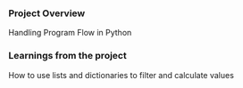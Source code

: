 ### Project Overview

 Handling Program Flow in Python


### Learnings from the project

 How to use lists and dictionaries to filter and calculate values


